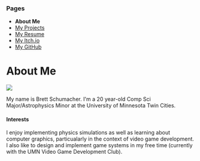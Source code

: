 ### Pages
- **About Me**
- [My Projects](/Portfolio/Projects/)
- [My Resume](/Portfolio/Resume.pdf)
- [My Itch.io](https://theshoes.itch.io/)
- [My GitHub](https://github.com/BrettSchumacher)

# About Me

![](https://user-images.githubusercontent.com/66701198/138022866-2e05cead-6bd3-4b72-8d50-a53a98d427a2.png)

My name is Brett Schumacher. I'm a 20 year-old Comp Sci Major/Astrophysics Minor at the University of Minnesota Twin Cities.

#### Interests

I enjoy implementing physics simulations as well as learning about computer graphics, particualarly in the context of video game development. 
I also like to design and implement game systems in my free time (currently with the UMN Video Game Development Club).
